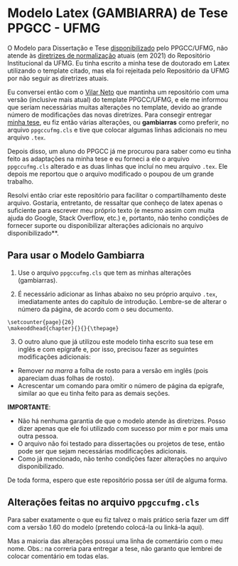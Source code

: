 # Modelo Latex (GAMBIARRA) de Tese PPGCC - UFMG

O Modelo para Dissertação e Tese [disponibilizado](https://ppgcc.dcc.ufmg.br/informacoes-para-alunos/) pelo PPGCC/UFMG, não atende às [diretrizes de normalização](https://repositorio.ufmg.br/static/politica/diretrizes-para-normalizacao-de-trabalhos-academicos-da-UFMG.pdf) atuais (em 2021) do Repositório Institucional da UFMG.
Eu tinha escrito a minha tese de doutorado em Latex utilizando o template citado, mas ela foi rejeitada pelo Repositório da UFMG por não seguir as diretrizes atuais.

Eu conversei então com o [Vilar Neto](https://bitbucket.org/vilarneto/ppgccufmg) que mantinha um repositório com uma versão (inclusive mais atual) do template PPGCC/UFMG, e ele me informou que seriam necessárias muitas alterações no template, devido ao grande número de modificações das novas diretrizes.
Para consegir entregar [minha tese](https://repositorio.ufmg.br/handle/1843/38570), eu fiz então várias alterações, ou **gambiarras** como preferir, no arquivo `ppgccufmg.cls` e tive que colocar algumas linhas adicionais no meu arquivo `.tex`.

Depois disso, um aluno do PPGCC já me procurou para saber como eu tinha feito as adaptações na minha tese e eu forneci a ele o arquivo `ppgccufmg.cls` alterado e as duas linhas que incluí no meu arquivo `.tex`. Ele depois me reportou que o arquivo modificado o poupou de um grande trabalho.

Resolvi então criar este repositório para facilitar o compartilhamento deste arquivo.
Gostaria, entretanto, de ressaltar que conheço de latex apenas o suficiente para escrever meu próprio texto (e mesmo assim com muita ajuda do Google, Stack Overflow, etc.) e, portanto, não tenho condições de fornecer suporte ou disponibilizar alterações adicionais no arquivo disponibilizado**.

## Para usar o Modelo Gambiarra

1. Use o arquivo `ppgccufmg.cls` que tem as minhas alterações (gambiarras).

2. É necessário adicionar as linhas abaixo no seu próprio arquivo `.tex`, imediatamente antes do capítulo de introdução. Lembre-se de alterar o número da página, de acordo com o seu documento.

```
\setcounter{page}{26}
\makeoddhead{chapter}{}{}{\thepage}
```

3. O outro aluno que já utilizou este modelo tinha escrito sua tese em inglês e com epígrafe e, por isso, precisou fazer as seguintes modificações adicionais:

- Remover *na marra* a folha de rosto para a versão em inglês (pois apareciam duas folhas de rosto).
- Acrescentar um comando para omitir o número de página da epígrafe, similar ao que eu tinha feito para as demais seções.

**IMPORTANTE**:
- Não há nenhuma garantia de que o modelo atende às diretrizes. Posso dizer apenas que ele foi utilizado com sucesso por mim e por mais uma outra pessoa.
- O arquivo não foi testado para dissertações ou projetos de tese, então pode ser que sejam necessárias modificações adicionais.
- Como já mencionado, não tenho condições fazer alterações no arquivo disponibilizado.

De toda forma, espero que este repositório possa ser útil de alguma forma.


## Alterações feitas no arquivo `ppgccufmg.cls`

Para saber exatamente o que eu fiz talvez o mais prático seria fazer um diff com a versão 1.60 do modelo (pretendo colocá-la ou linká-la aqui).

Mas a maioria das alterações possui uma linha de comentário com o meu nome. Obs.: na correria para entregar a tese, não garanto que lembrei de colocar comentário em todas elas.